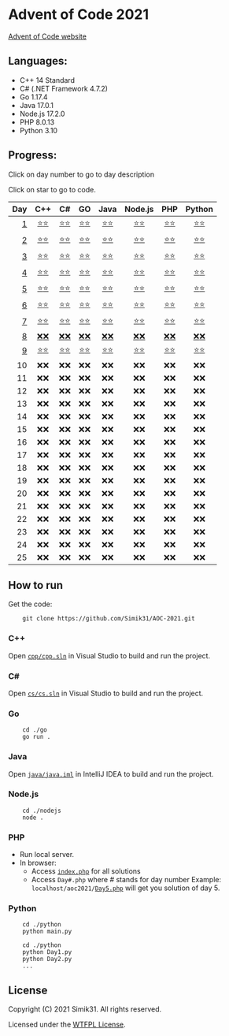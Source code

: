 # Advent of Code 2021

[Advent of Code website](https://adventofcode.com/2021)

## Languages:

- C++ 14 Standard
- C# (.NET Framework 4.7.2)
- Go 1.17.4
- Java 17.0.1
- Node.js 17.2.0
- PHP 8.0.13
- Python 3.10

## Progress:

Click on day number to go to day description

Click on star to go to code.

|        Day |         C++          |          C#          |          GO          |         Java         |       Node.js        |         PHP          |        Python        |
| ---------: | :------------------: | :------------------: | :------------------: | :------------------: | :------------------: | :------------------: | :------------------: |
| [ 1][u000] | [⭐][u001][⭐][u002] | [⭐][u003][⭐][u004] | [⭐][u005][⭐][u006] | [⭐][u007][⭐][u008] | [⭐][u009][⭐][u010] | [⭐][u011][⭐][u012] | [⭐][u013][⭐][u014] |
| [ 2][u015] | [⭐][u016][⭐][u017] | [⭐][u018][⭐][u019] | [⭐][u020][⭐][u021] | [⭐][u022][⭐][u023] | [⭐][u024][⭐][u025] | [⭐][u026][⭐][u027] | [⭐][u028][⭐][u029] |
| [ 3][u030] | [⭐][u031][⭐][u032] | [⭐][u033][⭐][u034] | [⭐][u035][⭐][u036] | [⭐][u037][⭐][u038] | [⭐][u039][⭐][u040] | [⭐][u041][⭐][u042] | [⭐][u043][⭐][u044] |
| [ 4][u045] | [⭐][u046][⭐][u047] | [⭐][u048][⭐][u049] | [⭐][u050][⭐][u051] | [⭐][u052][⭐][u053] | [⭐][u054][⭐][u055] | [⭐][u056][⭐][u057] | [⭐][u058][⭐][u059] |
| [ 5][u060] | [⭐][u061][⭐][u062] | [⭐][u063][⭐][u064] | [⭐][u065][⭐][u066] | [⭐][u067][⭐][u068] | [⭐][u069][⭐][u070] | [⭐][u071][⭐][u072] | [⭐][u073][⭐][u074] |
| [ 6][u075] | [⭐][u076][⭐][u077] | [⭐][u078][⭐][u079] | [⭐][u080][⭐][u081] | [⭐][u082][⭐][u083] | [⭐][u084][⭐][u085] | [⭐][u086][⭐][u087] | [⭐][u088][⭐][u089] |
| [ 7][u090] | [⭐][u091][⭐][u092] | [⭐][u093][⭐][u094] | [⭐][u095][⭐][u096] | [⭐][u097][⭐][u098] | [⭐][u099][⭐][u100] | [⭐][u101][⭐][u102] | [⭐][u103][⭐][u104] |
| [ 8][u105] | [❌][u106][❌][u107] | [❌][u108][❌][u109] | [❌][u110][❌][u111] | [❌][u112][❌][u113] | [❌][u114][❌][u115] | [❌][u116][❌][u117] | [❌][u118][❌][u119] |
| [ 9][u120] | [⭐][u121][⭐][u122] | [⭐][u123][⭐][u124] | [⭐][u125][⭐][u126] | [⭐][u127][⭐][u128] | [⭐][u129][⭐][u130] | [⭐][u131][⭐][u132] | [⭐][u133][⭐][u134] |
|         10 |         ❌❌         |         ❌❌         |         ❌❌         |         ❌❌         |         ❌❌         |         ❌❌         |         ❌❌         |
|         11 |         ❌❌         |         ❌❌         |         ❌❌         |         ❌❌         |         ❌❌         |         ❌❌         |         ❌❌         |
|         12 |         ❌❌         |         ❌❌         |         ❌❌         |         ❌❌         |         ❌❌         |         ❌❌         |         ❌❌         |
|         13 |         ❌❌         |         ❌❌         |         ❌❌         |         ❌❌         |         ❌❌         |         ❌❌         |         ❌❌         |
|         14 |         ❌❌         |         ❌❌         |         ❌❌         |         ❌❌         |         ❌❌         |         ❌❌         |         ❌❌         |
|         15 |         ❌❌         |         ❌❌         |         ❌❌         |         ❌❌         |         ❌❌         |         ❌❌         |         ❌❌         |
|         16 |         ❌❌         |         ❌❌         |         ❌❌         |         ❌❌         |         ❌❌         |         ❌❌         |         ❌❌         |
|         17 |         ❌❌         |         ❌❌         |         ❌❌         |         ❌❌         |         ❌❌         |         ❌❌         |         ❌❌         |
|         18 |         ❌❌         |         ❌❌         |         ❌❌         |         ❌❌         |         ❌❌         |         ❌❌         |         ❌❌         |
|         19 |         ❌❌         |         ❌❌         |         ❌❌         |         ❌❌         |         ❌❌         |         ❌❌         |         ❌❌         |
|         20 |         ❌❌         |         ❌❌         |         ❌❌         |         ❌❌         |         ❌❌         |         ❌❌         |         ❌❌         |
|         21 |         ❌❌         |         ❌❌         |         ❌❌         |         ❌❌         |         ❌❌         |         ❌❌         |         ❌❌         |
|         22 |         ❌❌         |         ❌❌         |         ❌❌         |         ❌❌         |         ❌❌         |         ❌❌         |         ❌❌         |
|         23 |         ❌❌         |         ❌❌         |         ❌❌         |         ❌❌         |         ❌❌         |         ❌❌         |         ❌❌         |
|         24 |         ❌❌         |         ❌❌         |         ❌❌         |         ❌❌         |         ❌❌         |         ❌❌         |         ❌❌         |
|         25 |         ❌❌         |         ❌❌         |         ❌❌         |         ❌❌         |         ❌❌         |         ❌❌         |         ❌❌         |

## How to run

Get the code:

```
    git clone https://github.com/Simik31/AOC-2021.git
```

### C++

Open [`cpp/cpp.sln`](cpp/cpp.sln) in Visual Studio to build and run the project.

### C#

Open [`cs/cs.sln`](cs/cs.sln) in Visual Studio to build and run the project.

### Go

```console
    cd ./go
    go run .
```

### Java

Open [`java/java.iml`](java/java.iml) in IntelliJ IDEA to build and run the project.

### Node.js

```console
    cd ./nodejs
    node .
```

### PHP

- Run local server.
- In browser:
  - Access [`index.php`](php/index.php) for all solutions
  - Access `Day#.php` where # stands for day number
    Example: `localhost/aoc2021/`[`Day5.php`](php/Day5.php) will get you solution of day 5.

### Python

```console
    cd ./python
    python main.py
```

```console
    cd ./python
    python Day1.py
    python Day2.py
    ...
```

## License

Copyright (C) 2021 Simik31. All rights reserved.

Licensed under the [WTFPL License](LICENSE).

[u000]: https://adventofcode.com/2021/day/1
[u001]: cpp/Day1.cpp#L3
[u002]: cpp/Day1.cpp#L22
[u003]: cs/Day1.cs#L8
[u004]: cs/Day1.cs#L25
[u005]: go/Day1.go#L8
[u006]: go/Day1.go#L25
[u007]: java/src/cz/simik31/aoc2021/Day1.java#L5
[u008]: java/src/cz/simik31/aoc2021/Day1.java#L18
[u009]: nodejs/Day1.js#L4
[u010]: nodejs/Day1.js#L19
[u011]: php/Day1.php#L4
[u012]: php/Day1.php#L19
[u013]: python/Day1.py#L1
[u014]: python/Day1.py#L17

[//]: <>

[u015]: https://adventofcode.com/2021/day/2
[u016]: cpp/Day2.cpp#L3
[u017]: cpp/Day2.cpp#L36
[u018]: cs/Day2.cs#L10
[u019]: cs/Day2.cs#L36
[u020]: go/Day2.go#L9
[u021]: go/Day2.go#L34
[u022]: java/src/cz/simik31/aoc2021/Day2.java#L6
[u023]: java/src/cz/simik31/aoc2021/Day2.java#L26
[u024]: nodejs/Day2.js#L4
[u025]: nodejs/Day2.js#L29
[u026]: php/Day2.php#L4
[u027]: php/Day2.php#L29
[u028]: python/Day2.py#L1
[u029]: python/Day2.py#L22

[//]: <>

[u030]: https://adventofcode.com/2021/day/3
[u031]: cpp/Day3.cpp#L3
[u032]: cpp/Day3.cpp#L35
[u033]: cs/Day3.cs#L8
[u034]: cs/Day3.cs#L29
[u035]: go/Day3.go#L8
[u036]: go/Day3.go#L37
[u037]: java/src/cz/simik31/aoc2021/Day3.java#L6
[u038]: java/src/cz/simik31/aoc2021/Day3.java#L26
[u039]: nodejs/Day3.js#L4
[u040]: nodejs/Day3.js#L21
[u041]: php/Day3.php#L4
[u042]: php/Day3.php#L23
[u043]: python/Day3.py#L1
[u044]: python/Day3.py#L22

[//]: <>

[u045]: https://adventofcode.com/2021/day/4
[u046]: cpp/Day4.cpp#L23
[u047]: cpp/Day4.cpp#L98
[u048]: cs/Day4.cs#L21
[u049]: cs/Day4.cs#L83
[u050]: go/Day4.go#L33
[u051]: go/Day4.go#L115
[u052]: java/src/cz/simik31/aoc2021/Day4.java#L21
[u053]: java/src/cz/simik31/aoc2021/Day4.java#L80
[u054]: nodejs/Day4.js#L27
[u055]: nodejs/Day4.js#L93
[u056]: php/Day4.php#L26
[u057]: php/Day4.php#L97
[u058]: python/Day4.py#L22
[u059]: python/Day4.py#L74

[//]: <>

[u060]: https://adventofcode.com/2021/day/5
[u061]: cpp/Day5.cpp#L3
[u062]: cpp/Day5.cpp#L72
[u063]: cs/Day5.cs#L12
[u064]: cs/Day5.cs#L78
[u065]: go/Day5.go#L9
[u066]: go/Day5.go#L95
[u067]: java/src/cz/simik31/aoc2021/Day5.java#L9
[u068]: java/src/cz/simik31/aoc2021/Day5.java#L73
[u069]: nodejs/Day5.js#L4
[u070]: nodejs/Day5.js#L56
[u071]: php/Day5.php#L4
[u072]: php/Day5.php#L64
[u073]: python/Day5.py#L1
[u074]: python/Day5.py#L50

[//]: <>

[u075]: https://adventofcode.com/2021/day/6
[u076]: cpp/Day6.cpp#L3
[u077]: cpp/Day6.cpp#L35
[u078]: cs/Day6.cs#L10
[u079]: cs/Day6.cs#L27
[u080]: go/Day6.go#L9
[u081]: go/Day6.go#L37
[u082]: java/src/cz/simik31/aoc2021/Day6.java#L7
[u083]: java/src/cz/simik31/aoc2021/Day6.java#L29
[u084]: nodejs/Day6.js#L4
[u085]: nodejs/Day6.js#L27
[u086]: php/Day6.php#L4
[u087]: php/Day6.php#L28
[u088]: python/Day6.py#L1
[u089]: python/Day6.py#L16

[//]: <>

[u090]: https://adventofcode.com/2021/day/7
[u091]: cpp/Day7.cpp#L3
[u092]: cpp/Day7.cpp#L34
[u093]: cs/Day7.cs#L10
[u094]: cs/Day7.cs#L29
[u095]: go/Day7.go#L10
[u096]: go/Day7.go#L35
[u097]: java/src/cz/simik31/aoc2021/Day7.java#L8
[u098]: java/src/cz/simik31/aoc2021/Day7.java#L27
[u099]: nodejs/Day7.js#L4
[u100]: nodejs/Day7.js#L25
[u101]: php/Day7.php#L4
[u102]: php/Day7.php#L25
[u103]: python/Day7.py#L4
[u104]: python/Day7.py#L24

[//]: <>

[u105]: https://adventofcode.com/2021/day/8
[u106]: #progress
[u107]: #progress
[u108]: #progress
[u109]: #progress
[u110]: #progress
[u111]: #progress
[u112]: #progress
[u113]: #progress
[u114]: #progress
[u115]: #progress
[u116]: #progress
[u117]: #progress
[u118]: #progress
[u119]: #progress

[//]: <>

[u120]: https://adventofcode.com/2021/day/9
[u121]: cpp/Day9.cpp#L3
[u122]: cpp/Day9.cpp#L79
[u123]: cs/Day9.cs#L10
[u124]: cs/Day9.cs#L81
[u125]: go/Day9.go#L9
[u126]: go/Day9.go#L89
[u127]: java/src/cz/simik31/aoc2021/Day9.java#L7
[u128]: java/src/cz/simik31/aoc2021/Day9.java#L73
[u129]: nodejs/Day9.js#L4
[u130]: nodejs/Day9.js#L46
[u131]: php/Day9.php#L4
[u132]: php/Day9.php#L70
[u133]: python/Day9.py#L1
[u134]: python/Day9.py#L67
